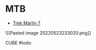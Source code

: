 # MTB
- [Trek Marlin 7](https://www.trekbikes.com/it/it_IT/biciclette/mountain-bike/mountain-bike-cross-country/marlin/marlin-7/p/33148/)

![[Pasted image 20220523233020.png]]

CUBE #todo 
